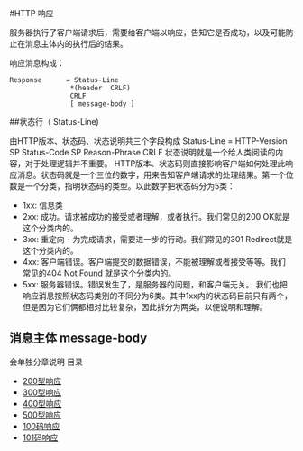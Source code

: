 #HTTP 响应

服务器执行了客户端请求后，需要给客户端以响应，告知它是否成功，以及可能防止在消息主体内的执行后的结果。

响应消息构成：

    Response      = Status-Line           
                   *(header  CRLF)  
                   CRLF
                   [ message-body ]          

##状态行（ Status-Line)

由HTTP版本、状态码、状态说明共三个字段构成
	Status-Line = HTTP-Version SP Status-Code SP Reason-Phrase CRLF
状态说明就是一个给人类阅读的内容，对于处理逻辑并不重要。
HTTP版本、状态码则直接影响客户端如何处理此响应消息。状态码就是一个三位的数字，用来告知客户端请求的处理结果。第一个位数是一个分类，指明状态码的类型。以此数字把状态码分为5类：
- 1xx: 信息类 
- 2xx: 成功。请求被成功的接受或者理解，或者执行。我们常见的200 OK就是这个分类内的。
- 3xx: 重定向 - 为完成请求，需要进一步的行动。我们常见的301 Redirect就是这个分类内的。
- 4xx: 客户端错误。客户端提交的数据错误，不能被理解或者接受等等。我们常见的404 Not Found 就是这个分类内的。
- 5xx: 服务器错误。错误发生了，是服务器的问题，和客户端无关。
我们也把响应消息按照状态码类别的不同分为6类。其中1xx内的状态码目前只有两个，但是因为它们俩都相对比较复杂，因此拆分为两类，以便说明和理解。

## 消息主体 message-body
会单独分章说明
目录
- [200型响应](1.200.md)
- [300型响应](2.300.md)
- [400型响应](3.400.md)
- [500型响应](4.500.md)
- [100码响应](5.100.md)
- [101码响应](6.101.md)